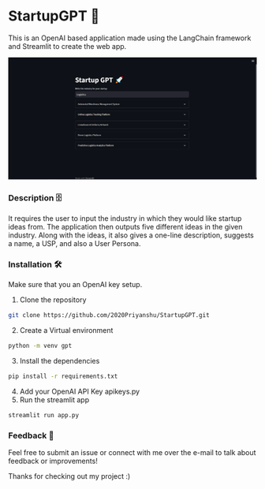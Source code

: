 # StartupGPT 🚀
This is an OpenAI based application made using the LangChain framework and Streamlit to create the web app.

![An image of the StartupGPT webApp in action](https://github.com/2020Priyanshu/StartupGPT/blob/main/resources/StartupGPT.png)

### Description 🗄️
It requires the user to input the industry in which they would like startup ideas from. The application then outputs five different ideas in the given industry. Along with the ideas, it also gives a one-line description, suggests a name, a USP, and also a User Persona.

### Installation 🛠️
Make sure that you an OpenAI key setup.

 1. Clone the repository
```bash
git clone https://github.com/2020Priyanshu/StartupGPT.git
```
 2. Create a Virtual environment
```bash
python -m venv gpt
```
 3. Install the dependencies
```bash
pip install -r requirements.txt
```
 4. Add your OpenAI API Key apikeys.py
 5. Run the streamlit app
```bash
streamlit run app.py
```

### Feedback 📩
Feel free to submit an issue or connect with me over the e-mail to talk about feedback or improvements!

Thanks for checking out my project :)
